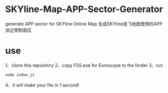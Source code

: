 # SKYline-Map-APP-Sector-Generator
generate APP sector for SKYline Online Map
生成SKYline连飞地图使用的APP进近管制扇区

# use
1、clone this repository
2、copy FSS.ese for Euroscope to the forder
3、run 
```sh
node index.js
```
4、it will make your file in 1 second!
